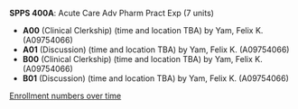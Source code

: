 **SPPS 400A**: Acute Care Adv Pharm Pract Exp (7 units)

- **A00** (Clinical Clerkship) (time and location TBA) by Yam, Felix K. (A09754066)
- **A01** (Discussion) (time and location TBA) by Yam, Felix K. (A09754066)
- **B00** (Clinical Clerkship) (time and location TBA) by Yam, Felix K. (A09754066)
- **B01** (Discussion) (time and location TBA) by Yam, Felix K. (A09754066)

[Enrollment numbers over time](./SPPS400A.tsv)
